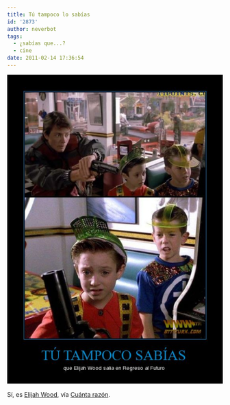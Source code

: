 ```yaml
---
title: Tú tampoco lo sabías
id: '2873'
author: neverbot
tags:
  - ¿sabías que...?
  - cine
date: 2011-02-14 17:36:54
---
```


[![](./tu-tampoco-lo-sabias/elijah-wood.jpg "elijah-wood")](./tu-tampoco-lo-sabias/elijah-wood.jpg)

Sí, es [Elijah Wood](http://www.imdb.com/name/nm0000704/), vía [Cuánta razón](http://www.cuantarazon.com/124383/tu-tampoco-sabias).